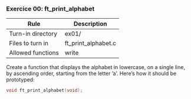
### Exercice 00: ft_print_alphabet

| Rule              | Description         |
| ----------------- | ------------------- |
| Turn-in directory | ex01/               |
| Files to turn in  | ft_print_alphabet.c |
| Allowed functions | write               |

Create a function that displays the alphabet in lowercase, on a single line, by
ascending order, starting from the letter ’a’.
Here’s how it should be prototyped:
```c
void ft_print_alphabet(void);
```

